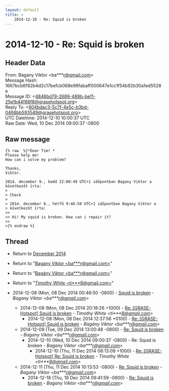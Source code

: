 ```yaml
---
layout: default
title: >
    2014-12-10 - Re: Squid is broken
---
```


# 2014-12-10 - Re: Squid is broken

## Header Data

From: Bagany Viktor \<ba***r@gmail.com\><br>
Message Hash: 1667bcb6f82b4d2c17befcb068e96fabaff000647e1cc1f54b92b30a1ed5528e<br>
Message ID: \<4846bd79-2689-489b-be11-25e1b44f86f8@grasehotspot.org\><br>
Reply To: \<804bdac3-5c7f-4e5c-b3bd-0468bb593549@grasehotspot.org\><br>
UTC Datetime: 2014-12-10 10:00:37 UTC<br>
Raw Date: Wed, 10 Dec 2014 09:00:37 -0800<br>

## Raw message

```
{% raw  %}*Dear Tim! *
Please help me! 
How can i solve my problem? 

Thanks,
Viktor.

2014. december 9., kedd 22:00:49 UTC+1 időpontban Bagany Viktor a 
következőt írta:
>
> Check
>
> 2014. december 8., hétfő 9:46:50 UTC+1 időpontban Bagany Viktor a 
> következőt írta:
>>
>> Hi! My squid is broken. How can i repair it? 
>>
>{% endraw %}
```

## Thread

+ Return to [December 2014](/archive/2014/12)

+ Return to "[Bagany Viktor <ba***r<span>@</span>gmail.com>](/authors/ba___r_at_gmail_com)"
+ Return to "[Bagány Viktor <ba***r<span>@</span>gmail.com>](/authors/ba___r_at_gmail_com)"
+ Return to "[Timothy White <ti***8<span>@</span>gmail.com>](/authors/ti___8_at_gmail_com)"

+ 2014-12-08 (Mon, 08 Dec 2014 00:46:50 -0800) - [Squid is broken](/archive/2014/12/2741f52b772d2c0825af2bda1e6676e2e83cbf85d3407a06a7ed7a838dd7b954) - _Bagany Viktor \<ba***r@gmail.com\>_
  + 2014-12-08 (Mon, 08 Dec 2014 20:18:26 +1000) - [Re: [GRASE-Hotspot] Squid is broken](/archive/2014/12/61ae7c9632cbc7a013da6ae4a3b49a0ec46b1098db0c95ac79a4be0421f6935d) - _Timothy White \<ti***8@gmail.com\>_
    + 2014-12-08 (Mon, 08 Dec 2014 12:37:56 +0100) - [Re: [GRASE-Hotspot] Squid is broken](/archive/2014/12/5bc8bab763d02f5f1f789de2d988c3456931ab07a1e433de6d3704fc6d6a28f3) - _Bagány Viktor \<ba***r@gmail.com\>_
  + 2014-12-09 (Tue, 09 Dec 2014 13:00:48 -0800) - [Re: Squid is broken](/archive/2014/12/898e9a40cf38907ac4e0e5656102fbbb19c6575c08a9ba70dda448b4b331ab71) - _Bagany Viktor \<ba***r@gmail.com\>_
    + 2014-12-10 (Wed, 10 Dec 2014 09:00:37 -0800) - Re: Squid is broken - _Bagany Viktor \<ba***r@gmail.com\>_
      + 2014-12-10 (Thu, 11 Dec 2014 08:13:09 +1000) - [Re: [GRASE-Hotspot] Re: Squid is broken](/archive/2014/12/1ca8c65a38545ceb8213c7d9df7e36e9697b3b977ca7c7665cf3e05fb53c2912) - _Timothy White \<ti***8@gmail.com\>_
  + 2014-12-11 (Thu, 11 Dec 2014 10:13:53 -0800) - [Re: Squid is broken](/archive/2014/12/7532c435097bfdb0f8c307132c77a8711d78da2f24099a2d058f6112c48ef9f1) - _Bagany Viktor \<ba***r@gmail.com\>_
    + 2014-12-18 (Thu, 18 Dec 2014 09:41:59 -0800) - [Re: Squid is broken](/archive/2014/12/46cc4e443270f095d54a962b01a16456953780b6509e417ef677be5ff73f617c) - _Bagany Viktor \<ba***r@gmail.com\>_

